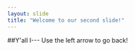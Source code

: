 ```yaml
---
layout: slide
title: "Welcome to our second slide!"
---
```

##Y'all I---
Use the left arrow to go back!
